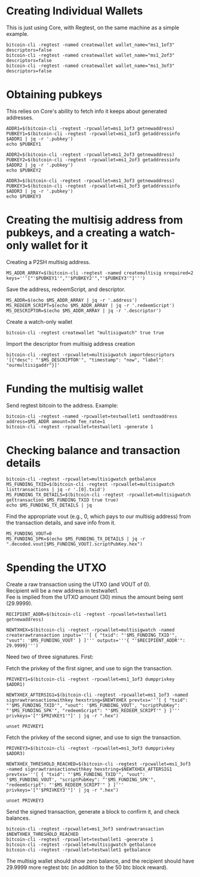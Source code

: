 # Creating Individual Wallets
This is just using Core, with Regtest, on the same machine as a simple example.

    bitcoin-cli -regtest -named createwallet wallet_name="ms1_1of3" descriptors=false
    bitcoin-cli -regtest -named createwallet wallet_name="ms1_2of3" descriptors=false
    bitcoin-cli -regtest -named createwallet wallet_name="ms1_3of3" descriptors=false

# Obtaining pubkeys
This relies on Core's ability to fetch info it keeps about generated addresses.

    ADDR1=$(bitcoin-cli -regtest -rpcwallet=ms1_1of3 getnewaddress)
    PUBKEY1=$(bitcoin-cli -regtest -rpcwallet=ms1_1of3 getaddressinfo $ADDR1 | jq -r '.pubkey')
    echo $PUBKEY1

    ADDR2=$(bitcoin-cli -regtest -rpcwallet=ms1_2of3 getnewaddress)
    PUBKEY2=$(bitcoin-cli -regtest -rpcwallet=ms1_2of3 getaddressinfo $ADDR2 | jq -r '.pubkey')
    echo $PUBKEY2

    ADDR3=$(bitcoin-cli -regtest -rpcwallet=ms1_3of3 getnewaddress)
    PUBKEY3=$(bitcoin-cli -regtest -rpcwallet=ms1_3of3 getaddressinfo $ADDR3 | jq -r '.pubkey')
    echo $PUBKEY3

# Creating the multisig address from pubkeys, and a creating a watch-only wallet for it
Creating a P2SH multisig address.

    MS_ADDR_ARRAY=$(bitcoin-cli -regtest -named createmultisig nrequired=2 keys='''["'$PUBKEY1'","'$PUBKEY2'","'$PUBKEY3'"]''')

Save the address, redeemScript, and descriptor.

    MS_ADDR=$(echo $MS_ADDR_ARRAY | jq -r '.address')
    MS_REDEEM_SCRIPT=$(echo $MS_ADDR_ARRAY | jq -r '.redeemScript')
    MS_DESCRIPTOR=$(echo $MS_ADDR_ARRAY | jq -r '.descriptor')

Create a watch-only wallet

    bitcoin-cli -regtest createwallet "multisigwatch" true true 

Import the descriptor from multisig address creation

    bitcoin-cli -regtest -rpcwallet=multisigwatch importdescriptors '[{"desc": "'$MS_DESCRIPTOR'", "timestamp": "now", "label": "ourmultisigaddr"}]'

# Funding the multisig wallet

Send regtest bitcoin to the address.  Example:

    bitcoin-cli -regtest -named -rpcwallet=testwallet1 sendtoaddress address=$MS_ADDR amount=30 fee_rate=1
    bitcoin-cli -regtest -rpcwallet=testwallet1 -generate 1


# Checking balance and transaction details

    bitcoin-cli -regtest -rpcwallet=multisigwatch getbalance
    MS_FUNDING_TXID=$(bitcoin-cli -regtest -rpcwallet=multisigwatch listtransactions | jq -r '.[0].txid')
    MS_FUNDING_TX_DETAILS=$(bitcoin-cli -regtest -rpcwallet=multisigwatch gettransaction $MS_FUNDING_TXID true true)
    echo $MS_FUNDING_TX_DETAILS | jq

Find the appropriate vout (e.g., 0, which pays to our multisig address) from the transaction details, and save info from it.

    MS_FUNDING_VOUT=0
    MS_FUNDING_SPK=$(echo $MS_FUNDING_TX_DETAILS | jq -r ".decoded.vout[$MS_FUNDING_VOUT].scriptPubKey.hex")

# Spending the UTXO

Create a raw transaction using the UTXO (and VOUT of 0).  
Recipient will be a new address in testwallet1.  
Fee is implied from the UTXO amount (30) minus the amount being sent (29.9999).

    RECIPIENT_ADDR=$(bitcoin-cli -regtest -rpcwallet=testwallet1 getnewaddress)

    NEWTXHEX=$(bitcoin-cli -regtest -rpcwallet=multisigwatch -named createrawtransaction inputs='''[ { "txid": "'$MS_FUNDING_TXID'", "vout": '$MS_FUNDING_VOUT' } ]''' outputs='''{ "'$RECIPIENT_ADDR'": 29.9999}''')

Need two of three signatures.  First:

Fetch the privkey of the first signer, and use to sign the transaction.

    PRIVKEY1=$(bitcoin-cli -regtest -rpcwallet=ms1_1of3 dumpprivkey $ADDR1)

    NEWTXHEX_AFTERSIG1=$(bitcoin-cli -regtest -rpcwallet=ms1_1of3 -named signrawtransactionwithkey hexstring=$NEWTXHEX prevtxs='''[ { "txid": "'$MS_FUNDING_TXID'", "vout": '$MS_FUNDING_VOUT', "scriptPubKey": "'$MS_FUNDING_SPK'", "redeemScript": "'$MS_REDEEM_SCRIPT'" } ]''' privkeys='["'$PRIVKEY1'"]' | jq -r ".hex")

    unset PRIVKEY1


Fetch the privkey of the second signer, and use to sign the transaction.

    PRIVKEY3=$(bitcoin-cli -regtest -rpcwallet=ms1_3of3 dumpprivkey $ADDR3)

    NEWTXHEX_THRESHOLD_REACHED=$(bitcoin-cli -regtest -rpcwallet=ms1_3of3 -named signrawtransactionwithkey hexstring=$NEWTXHEX_AFTERSIG1 prevtxs='''[ { "txid": "'$MS_FUNDING_TXID'", "vout": '$MS_FUNDING_VOUT', "scriptPubKey": "'$MS_FUNDING_SPK'", "redeemScript": "'$MS_REDEEM_SCRIPT'" } ]''' privkeys='["'$PRIVKEY3'"]' | jq -r ".hex")

    unset PRIVKEY3

Send the signed transaction, generate a block to confirm it, and check balances.

    bitcoin-cli -regtest -rpcwallet=ms1_3of3 sendrawtransaction $NEWTXHEX_THRESHOLD_REACHED
    bitcoin-cli -regtest -rpcwallet=testwallet1 -generate 1
    bitcoin-cli -regtest -rpcwallet=multisigwatch getbalance
    bitcoin-cli -regtest -rpcwallet=testwallet1 getbalance
    
The multisig wallet should show zero balance, and the recipient should have 29.9999 more regtest btc (in addition to the 50 btc block reward).
